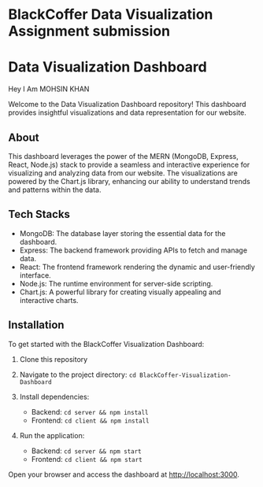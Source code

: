 # BlackCoffer Data Visualization Assignment submission
# Data Visualization Dashboard


Hey I Am MOHSIN KHAN

Welcome to the Data Visualization Dashboard repository! This dashboard provides insightful visualizations and data representation for our website. 



## About

This dashboard leverages the power of the MERN (MongoDB, Express, React, Node.js) stack to provide a seamless and interactive experience for visualizing and analyzing data from our website. The visualizations are powered by the Chart.js library, enhancing our ability to understand trends and patterns within the data.

## Tech Stacks

- MongoDB: The database layer storing the essential data for the dashboard.
- Express: The backend framework providing APIs to fetch and manage data.
- React: The frontend framework rendering the dynamic and user-friendly interface.
- Node.js: The runtime environment for server-side scripting.
- Chart.js: A powerful library for creating visually appealing and interactive charts.

## Installation

To get started with the BlackCoffer Visualization Dashboard:

1. Clone this repository

2. Navigate to the project directory: `cd BlackCoffer-Visualization-Dashboard`

3. Install dependencies:
   - Backend: `cd server && npm install`
   - Frontend: `cd client && npm install`

4. Run the application:
   - Backend: `cd server && npm start`
   - Frontend: `cd client && npm start`

Open your browser and access the dashboard at [http://localhost:3000](http://localhost:3000).

